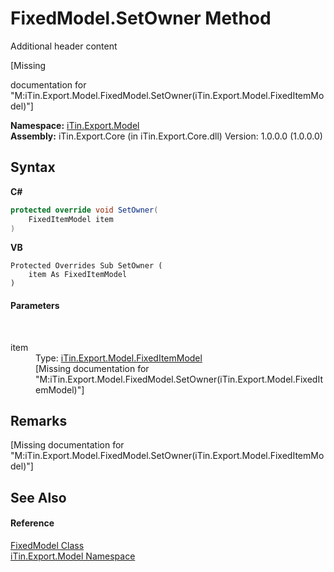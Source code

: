 # FixedModel.SetOwner Method 
Additional header content 

\[Missing <summary> documentation for "M:iTin.Export.Model.FixedModel.SetOwner(iTin.Export.Model.FixedItemModel)"\]

**Namespace:**&nbsp;<a href="N_iTin_Export_Model">iTin.Export.Model</a><br />**Assembly:**&nbsp;iTin.Export.Core (in iTin.Export.Core.dll) Version: 1.0.0.0 (1.0.0.0)

## Syntax

**C#**<br />
``` C#
protected override void SetOwner(
	FixedItemModel item
)
```

**VB**<br />
``` VB
Protected Overrides Sub SetOwner ( 
	item As FixedItemModel
)
```


#### Parameters
&nbsp;<dl><dt>item</dt><dd>Type: <a href="T_iTin_Export_Model_FixedItemModel">iTin.Export.Model.FixedItemModel</a><br />\[Missing <param name="item"/> documentation for "M:iTin.Export.Model.FixedModel.SetOwner(iTin.Export.Model.FixedItemModel)"\]</dd></dl>

## Remarks
\[Missing <remarks> documentation for "M:iTin.Export.Model.FixedModel.SetOwner(iTin.Export.Model.FixedItemModel)"\]

## See Also


#### Reference
<a href="T_iTin_Export_Model_FixedModel">FixedModel Class</a><br /><a href="N_iTin_Export_Model">iTin.Export.Model Namespace</a><br />